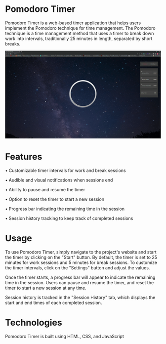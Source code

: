 # Pomodoro Timer
Pomodoro Timer is a web-based timer application that helps users implement the Pomodoro technique for time management. 
The Pomodoro technique is a time management method that uses a timer to break down work into intervals,
traditionally 25 minutes in length, separated by short breaks.

<p align="center">
<img src="./PomodoroTimer.gif" alt="Pomodoro Timer">
</p>


# Features

• Customizable timer intervals for work and break sessions

• Audible and visual notifications when sessions end

• Ability to pause and resume the timer

• Option to reset the timer to start a new session

• Progress bar indicating the remaining time in the session

• Session history tracking to keep track of completed sessions

# Usage

To use Pomodoro Timer, simply navigate to the project's website and start the timer by clicking on the "Start" button. By default, the timer is set to 25 minutes for work sessions and 5 minutes for break sessions. To customize the timer intervals, click on the "Settings" button and adjust the values.

Once the timer starts, a progress bar will appear to indicate the remaining time in the session. Users can pause and resume the timer, and reset the timer to start a new session at any time.

Session history is tracked in the "Session History" tab, which displays the start and end times of each completed session.


# Technologies

Pomodoro Timer is built using HTML, CSS, and JavaScript
